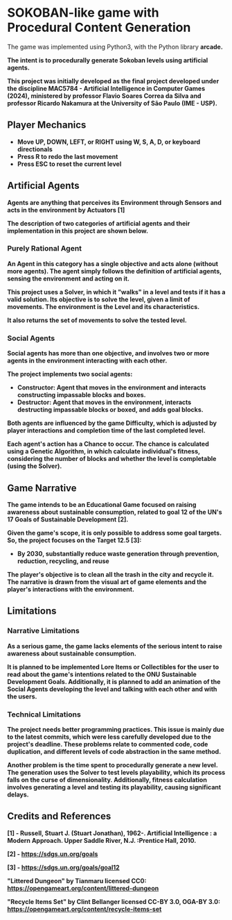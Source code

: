 # SOKOBAN-like game with Procedural Content Generation

The game was implemented using Python3, with the Python library <b>arcade<b>.

The intent is to procedurally generate Sokoban levels using artificial agents.

This project was initially developed as the final project developed under the discipline 
<b>MAC5784 - Artificial Intelligence in Computer Games (2024)<b>, ministered by professor Flavio Soares Correa da Silva and
professor Ricardo Nakamura at the University of São Paulo (IME - USP).

## Player Mechanics
* Move UP, DOWN, LEFT, or RIGHT using W, S, A, D, or keyboard directionals
* Press R to redo the last movement
* Press ESC to reset the current level

## Artificial Agents
Agents are anything that perceives its <b>Environment<b> through <b>Sensors<b> and acts in the environment by <b>Actuators<b> [1]

The description of two categories of artificial agents and their implementation in this project are shown below.
### Purely Rational Agent
An Agent in this category has a single objective and acts alone (without more agents).
The agent simply follows the definition of artificial agents, sensing the environment and acting on it.

This project uses a Solver, in which it "walks" in a level and tests if it has a valid solution.
Its objective is to solve the level, given a limit of movements. The environment is the Level and its characteristics.

It also returns the set of movements to solve the tested level.

### Social Agents
Social agents has more than one objective, and involves two or more agents in the environment interacting with each other.

The project implements two social agents:
* Constructor: Agent that moves in the environment and interacts constructing impassable blocks and boxes.
* Destructor: Agent that moves in the environment, interacts destructing impassable blocks or boxed, and adds goal blocks.

Both agents are influenced by the game <b>Difficulty<b>, which is adjusted by player interactions and completion time 
of the last completed level.

Each agent's action has a <b>Chance<b> to occur. The chance is calculated using a Genetic Algorithm, in which calculate
individual's fitness, considering the number of blocks and whether the level is completable (using the Solver).

## Game Narrative
The game intends to be an Educational Game focused on raising awareness about sustainable consumption, related to goal 12
of the UN's 17 Goals of Sustainable Development [2].

Given the game's scope, it is only possible to address some goal targets. So, the project focuses on the Target 12.5 [3]:
* By 2030, substantially reduce waste generation through prevention, reduction, recycling, and reuse

The player's objective is to clean all the trash in the city and recycle it.
The narrative is drawn from the visual art of game elements and the player's interactions with the environment.

## Limitations
### Narrative Limitations
As a serious game, the game lacks elements of the serious intent to raise awareness about sustainable consumption.

It is planned to be implemented Lore Items or Collectibles for the user to read about the game's intentions related to
the ONU Sustainable Development Goals. 
Additionally, it is planned to add an animation of the Social Agents developing the level and talking with each other and
with the users.

### Technical Limitations
The project needs better programming practices. This issue is mainly due to the latest commits, which were less carefully developed due to the project's deadline.
These problems relate to commented code, code duplication, and different levels of code abstraction in the same method.

Another problem is the time spent to procedurally generate a new level. The generation uses the Solver to test levels
playability, which its process falls on the curse of dimensionality. 
Additionally, fitness calculation involves generating a level and testing its playability, causing significant delays.

## Credits and References

[1] - Russell, Stuart J. (Stuart Jonathan), 1962-. Artificial Intelligence : a Modern Approach. Upper Saddle River, N.J. :Prentice Hall, 2010.

[2] - https://sdgs.un.org/goals

[3] - https://sdgs.un.org/goals/goal12

"Littered Dungeon" by Tianmaru licensed CC0:<br>
https://opengameart.org/content/littered-dungeon

"Recycle Items Set" by Clint Bellanger licensed CC-BY 3.0, OGA-BY 3.0:<br>
https://opengameart.org/content/recycle-items-set
